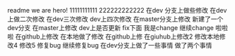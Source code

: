 readme
we are hero!
11111111111
222222222222
在dev 分支上做些修改
在dev上做二次修改
在dev三次修改
dev上四次修改
在master分支上修改
新建了一个dev分支
在master上修改 dev上是否更新
fix下面 
我是change
继续change
啦啦啦
在github上修改
在本地做了修改
在github上修
在giuhub上修改2
修改本地修改4
修改5
修复bug
继续修复bug
在dev分支上做了一些事情
做了两个事情
